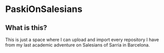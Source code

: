 # PaskiOnSalesians
## What is this?
This is just a space where I can upload and import every repository I have from my last academic adventure on Salesians of Sarria in Barcelona.
